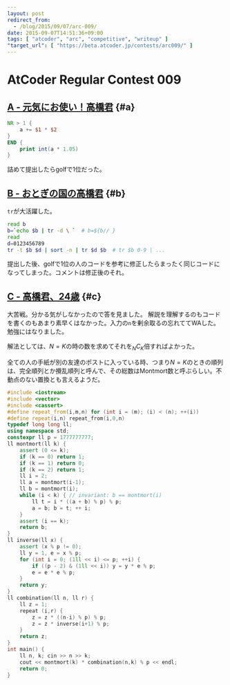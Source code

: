 ```yaml
---
layout: post
redirect_from:
  - /blog/2015/09/07/arc-009/
date: 2015-09-07T14:51:36+09:00
tags: [ "atcoder", "arc", "competitive", "writeup" ]
"target_url": [ "https://beta.atcoder.jp/contests/arc009/" ]
---
```


# AtCoder Regular Contest 009

<!-- more -->

## [A - 元気にお使い！高橋君](https://beta.atcoder.jp/contests/arc009/tasks/arc009_1) {#a}

``` awk
NR > 1 {
    a += $1 * $2
}
END {
    print int(a * 1.05)
}
```

詰めて提出したらgolfで1位だった。

## [B - おとぎの国の高橋君](https://beta.atcoder.jp/contests/arc009/tasks/arc009_2) {#b}

`tr`が大活躍した。

``` sh
read b
b=`echo $b | tr -d \ `  # b=${b// }
read
d=0123456789
tr -t $b $d | sort -n | tr $d $b  # tr $b 0-9 | ...
```

提出した後、golfで1位の人のコードを参考に修正したらまったく同じコードになってしまった。コメントは修正後のそれ。

## [C - 高橋君、24歳](https://beta.atcoder.jp/contests/arc009/tasks/arc009_3) {#c}

大苦戦。分かる気がしなかったので答を見ました。
解説を理解するのもコードを書くのもあまり素早くはなかった。入力の`n`を剰余取るの忘れててWAした。
勉強にはなりました。

解法としては、$N = K$の時の数を求めてそれを${}_NC_K$倍すればよかった。

全ての人の手紙が別の友達のポストに入っている時、つまり$N = K$のときの順列は、完全順列とか攪乱順列と呼んで、その総数はMontmort数と呼ぶらしい。不動点のない置換とも言えるようだ。

``` c++
#include <iostream>
#include <vector>
#include <cassert>
#define repeat_from(i,m,n) for (int i = (m); (i) < (n); ++(i))
#define repeat(i,n) repeat_from(i,0,n)
typedef long long ll;
using namespace std;
constexpr ll p = 1777777777;
ll montmort(ll k) {
    assert (0 <= k);
    if (k == 0) return 1;
    if (k == 1) return 0;
    if (k == 2) return 1;
    ll i = 2;
    ll a = montmort(i-1);
    ll b = montmort(i);
    while (i < k) { // invariant: b == montmort(i)
        ll t = i * ((a + b) % p) % p;
        a = b; b = t; ++ i;
    }
    assert (i == k);
    return b;
}
ll inverse(ll x) {
    assert (x % p != 0);
    ll y = 1, e = x % p;
    for (int i = 0; (1ll << i) <= p; ++i) {
        if ((p - 2) & (1ll << i)) y = y * e % p;
        e = e * e % p;
    }
    return y;
}
ll combination(ll n, ll r) {
    ll z = 1;
    repeat (i,r) {
        z = z * ((n-i) % p) % p;
        z = z * inverse(i+1) % p;
    }
    return z;
}
int main() {
    ll n, k; cin >> n >> k;
    cout << montmort(k) * combination(n,k) % p << endl;
    return 0;
}
```

